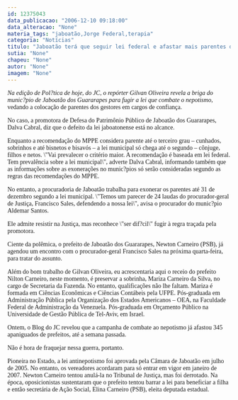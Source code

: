 ```yaml
---
id: 12375043
data_publicacao: "2006-12-10 09:18:00"
data_alteracao: "None"
materia_tags: "jaboatão,Jorge Federal,terapia"
categoria: "Notícias"
titulo: "Jaboatão terá que seguir lei federal e afastar mais parentes do que permite a branda lei antinepotismo local"
sutia: "None"
chapeu: "None"
autor: "None"
imagem: "None"
---
```

<p><I></p>
<p><P><FONT face=Verdana>Na edição de Pol?tica de hoje, do JC, o repórter Gilvan Oliveira revela a briga do munic?pio de Jaboatão dos Guararapes para fugir a lei que combate o nepotismo,</FONT></I><FONT face=Verdana> vedando a colocação de parentes dos gestores em cargos de confiança. </FONT></P></p>
<p><P><FONT face=Verdana>No caso, a promotora de Defesa do Patrimônio Público de Jaboatão dos Guararapes, Dalva Cabral, diz que o defeito da lei jaboatonense está no alcance. </FONT></P></p>
<p><P><FONT face=Verdana>Enquanto a recomendação do MPPE considera parente até o terceiro grau – cunhados, sobrinhos e até bisnetos e bisavós – a lei municipal só chega até o segundo – cônjuge, filhos e netos. \"Vai prevalecer o critério maior. A recomendação é baseada em lei federal. Tem prevalência sobre a lei municipal\", adverte Dalva Cabral, informando também que as informações sobre as exonerações no munic?pios só serão consideradas segundo as regras das recomendações do MPPE. </FONT></P></p>
<p><P><FONT face=Verdana>No entanto, a procuradoria de Jaboatão trabalha para exonerar os parentes até 31 de dezembro segundo a lei municipal. \"Temos um parecer de 24 laudas do procurador-geral de Justiça, Francisco Sales, defendendo a nossa lei\", avisa o procurador do munic?pio Aldemar Santos. </FONT></P></p>
<p><P><FONT face=Verdana>Ele admite resistir na Justiça, mas reconhece \"ser dif?cil\" fugir à regra traçada pela promotora. </FONT></P></p>
<p><P><FONT face=Verdana>Ciente da polêmica, o prefeito de Jaboatão dos Guararapes, Newton Carneiro (PSB), já agendou um encontro com o procurador-geral Francisco Sales na próxima quarta-feira, para tratar do assunto. </FONT></P></p>
<p><P><FONT face=Verdana>Além do bom trabalho de Gilvan&nbsp;Oliveira, eu acrescentaria aqui o receio do prefeito Nilton Carneiro, neste momento, é preservar a sobrinha, Mariza Carneiro da Silva, no cargo de Secretaria da Fazenda. No entanto, qualificações não lhe faltam. Mariza</FONT><FONT face=Verdana> é formada em Ciências Econômicas e Ciências Contábeis pela UFPE. Pós-graduada em Administração Pública pela Organização dos Estados Americanos – OEA, na Faculdade Federal de Administração da Venezuela. Pós-graduada em Orçamento Público na Universidade de Gestão Pública de Tel-Aviv, em Israel.<BR></FONT></P></p>
<p><P><FONT face=Verdana>Ontem, o Blog do JC revelou que a campanha de combate ao nepotismo já afastou 345 apaniguados de prefeitos, até a semana passada.</FONT></P></p>
<p><P><FONT face=Verdana>Não é hora de fraquejar nessa guerra, portanto.</FONT></P></p>
<p><P><FONT face=Verdana>Pioneira no Estado, a lei antinepotismo foi aprovada pela Câmara de Jaboatão em julho de 2005. No entanto, os vereadores acordaram para só entrar em vigor em janeiro de 2007. Newton Carneiro tentou anulá-la no Tribunal de Justiça, mas foi derrotado. Na época, oposicionistas sustentaram que o prefeito tentou barrar a lei para beneficiar a filha e então secretária de Ação Social, Elina Carneiro (PSB), eleita deputada estadual.</FONT></P> </p>
